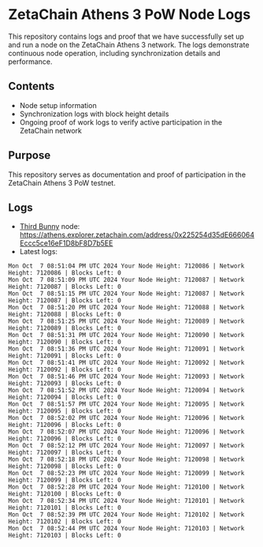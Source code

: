# ZetaChain Athens 3 PoW Node Logs
This repository contains logs and proof that we have successfully set up and run a node on the ZetaChain Athens 3 network. The logs demonstrate continuous node operation, including synchronization details and performance.

## Contents
- Node setup information
- Synchronization logs with block height details
- Ongoing proof of work logs to verify active participation in the ZetaChain network

## Purpose
This repository serves as documentation and proof of participation in the ZetaChain Athens 3 PoW testnet.

## Logs

- [Third Bunny](https://thirdbunny.xyz/) node: https://athens.explorer.zetachain.com/address/0x225254d35dE666064Eccc5ce16eF1D8bF8D7b5EE
- Latest logs:
```
Mon Oct  7 08:51:04 PM UTC 2024 Your Node Height: 7120086 | Network Height: 7120086 | Blocks Left: 0
Mon Oct  7 08:51:09 PM UTC 2024 Your Node Height: 7120087 | Network Height: 7120087 | Blocks Left: 0
Mon Oct  7 08:51:15 PM UTC 2024 Your Node Height: 7120087 | Network Height: 7120087 | Blocks Left: 0
Mon Oct  7 08:51:20 PM UTC 2024 Your Node Height: 7120088 | Network Height: 7120088 | Blocks Left: 0
Mon Oct  7 08:51:25 PM UTC 2024 Your Node Height: 7120089 | Network Height: 7120089 | Blocks Left: 0
Mon Oct  7 08:51:31 PM UTC 2024 Your Node Height: 7120090 | Network Height: 7120090 | Blocks Left: 0
Mon Oct  7 08:51:36 PM UTC 2024 Your Node Height: 7120091 | Network Height: 7120091 | Blocks Left: 0
Mon Oct  7 08:51:41 PM UTC 2024 Your Node Height: 7120092 | Network Height: 7120092 | Blocks Left: 0
Mon Oct  7 08:51:46 PM UTC 2024 Your Node Height: 7120093 | Network Height: 7120093 | Blocks Left: 0
Mon Oct  7 08:51:52 PM UTC 2024 Your Node Height: 7120094 | Network Height: 7120094 | Blocks Left: 0
Mon Oct  7 08:51:57 PM UTC 2024 Your Node Height: 7120095 | Network Height: 7120095 | Blocks Left: 0
Mon Oct  7 08:52:02 PM UTC 2024 Your Node Height: 7120096 | Network Height: 7120096 | Blocks Left: 0
Mon Oct  7 08:52:07 PM UTC 2024 Your Node Height: 7120096 | Network Height: 7120096 | Blocks Left: 0
Mon Oct  7 08:52:12 PM UTC 2024 Your Node Height: 7120097 | Network Height: 7120097 | Blocks Left: 0
Mon Oct  7 08:52:18 PM UTC 2024 Your Node Height: 7120098 | Network Height: 7120098 | Blocks Left: 0
Mon Oct  7 08:52:23 PM UTC 2024 Your Node Height: 7120099 | Network Height: 7120099 | Blocks Left: 0
Mon Oct  7 08:52:28 PM UTC 2024 Your Node Height: 7120100 | Network Height: 7120100 | Blocks Left: 0
Mon Oct  7 08:52:34 PM UTC 2024 Your Node Height: 7120101 | Network Height: 7120101 | Blocks Left: 0
Mon Oct  7 08:52:39 PM UTC 2024 Your Node Height: 7120102 | Network Height: 7120102 | Blocks Left: 0
Mon Oct  7 08:52:44 PM UTC 2024 Your Node Height: 7120103 | Network Height: 7120103 | Blocks Left: 0
```
